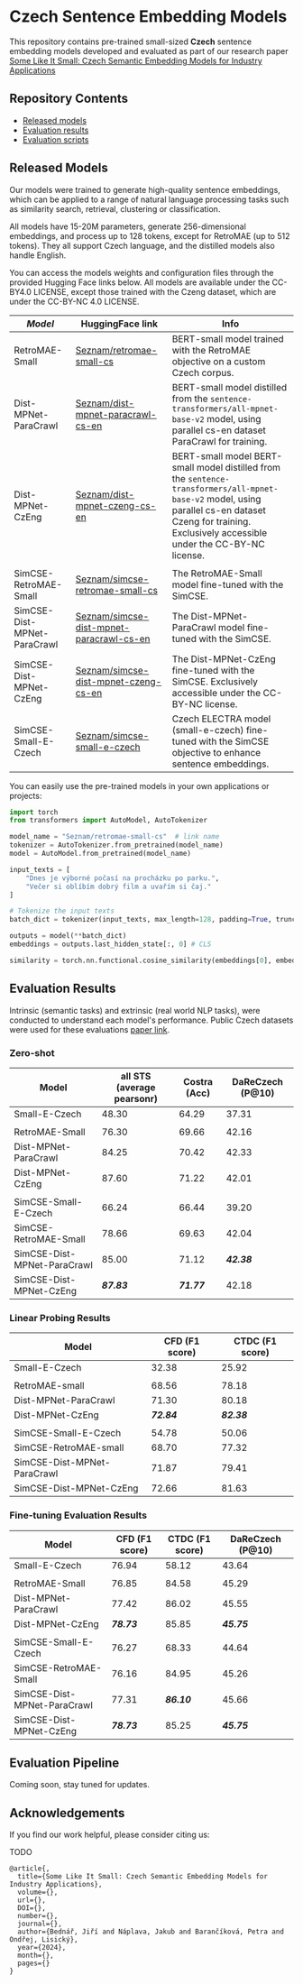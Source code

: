 # Czech Sentence Embedding Models

This repository contains pre-trained small-sized **Czech** sentence embedding models developed and evaluated as part of our research paper [Some Like It Small: Czech Semantic Embedding Models for Industry Applications](#Acknowledgements)


## Repository Contents

- [Released models](#Released-Models)
- [Evaluation results](#Evaluation-Results)
- [Evaluation scripts](#Evaluation-Pipeline)

## Released Models

Our models were trained to generate high-quality sentence embeddings, which can be applied to a range of natural language processing tasks such as similarity search, retrieval, clustering or classification.

All models have 15-20M parameters, generate 256-dimensional embeddings, and process up to 128 tokens, except for RetroMAE (up to 512 tokens). They all support Czech language, and the distilled models also handle English.

You can access the models weights and configuration files through the provided Hugging Face links below. All models are available under the CC-BY4.0 LICENSE, except those trained with the Czeng dataset, which are under the CC-BY-NC 4.0 LICENSE.

| *Model*                     | HuggingFace link                                                                                            | Info                                                                                                                                                                                                      |
| --------------------------- | ----------------------------------------------------------------------------------------------------------- | --------------------------------------------------------------------------------------------------------------------------------------------------------------------------------------------------------- |
| RetroMAE-Small              | [Seznam/retromae-small-cs](https://huggingface.co/Seznam/retromae-small-cs)                                 | BERT-small model trained with the RetroMAE objective on a custom Czech corpus.                                                                                                                            |
| Dist-MPNet-ParaCrawl        | [Seznam/dist-mpnet-paracrawl-cs-en](https://huggingface.co/Seznam/dist-mpnet-paracrawl-cs-en)               | BERT-small model distilled from the `sentence-transformers/all-mpnet-base-v2` model, using parallel cs-en dataset ParaCrawl for training.                                                                 |
| Dist-MPNet-CzEng            | [Seznam/dist-mpnet-czeng-cs-en](https://huggingface.co/Seznam/dist-mpnet-czeng-cs-en)                       | BERT-small model BERT-small model distilled from the `sentence-transformers/all-mpnet-base-v2` model, using parallel cs-en dataset Czeng for training. Exclusively accessible under the CC-BY-NC license. |
|                             |                                                                                                             |                                                                                                                                                                                                           |
| SimCSE-RetroMAE-Small       | [Seznam/simcse-retromae-small-cs](https://huggingface.co/Seznam/simcse-retromae-small-cs)                   | The RetroMAE-Small model fine-tuned with the SimCSE.                                                                                                                                                      |
| SimCSE-Dist-MPNet-ParaCrawl | [Seznam/simcse-dist-mpnet-paracrawl-cs-en](https://huggingface.co/Seznam/simcse-dist-mpnet-paracrawl-cs-en) | The Dist-MPNet-ParaCrawl model fine-tuned with the SimCSE.                                                                                                                                                |
| SimCSE-Dist-MPNet-CzEng     | [Seznam/simcse-dist-mpnet-czeng-cs-en](https://huggingface.co/Seznam/simcse-dist-mpnet-czeng-cs-en)          | The Dist-MPNet-CzEng fine-tuned with the SimCSE. Exclusively accessible under the CC-BY-NC license.                                                                                                       |
| SimCSE-Small-E-Czech        | [Seznam/simcse-small-e-czech](https://huggingface.co/Seznam/simcse-small-e-czech)                           | Czech ELECTRA model (small-e-czech) fine-tuned with the SimCSE objective to enhance sentence embeddings.                                                                                                  |

You can easily use the pre-trained models in your own applications or projects:

```python
import torch
from transformers import AutoModel, AutoTokenizer

model_name = "Seznam/retromae-small-cs"  # link name
tokenizer = AutoTokenizer.from_pretrained(model_name)
model = AutoModel.from_pretrained(model_name)

input_texts = [
    "Dnes je výborné počasí na procházku po parku.",
    "Večer si oblíbím dobrý film a uvařím si čaj."
]

# Tokenize the input texts
batch_dict = tokenizer(input_texts, max_length=128, padding=True, truncation=True, return_tensors='pt')

outputs = model(**batch_dict)
embeddings = outputs.last_hidden_state[:, 0] # CLS

similarity = torch.nn.functional.cosine_similarity(embeddings[0], embeddings[1], dim=0)
```

## Evaluation Results

Intrinsic (semantic tasks) and extrinsic (real world NLP tasks), were conducted to understand each model's performance. Public Czech datasets were used for these evaluations [paper link]().

### Zero-shot

| Model                       | all STS (average pearsonr) | Costra (Acc) | DaReCzech (P@10) |
| --------------------------- | -------------------------- | ------------ | ---------------- |
| Small-E-Czech               | 48.30                      | 64.29        | 37.31            |
|                             |                            |              |                  |
| RetroMAE-Small              | 76.30                      | 69.66        | 42.16            |
| Dist-MPNet-ParaCrawl        | 84.25                      | 70.42        | 42.33            |
| Dist-MPNet-CzEng            | 87.60                      | 71.22        | 42.01            |
|                             |                            |              |                  |
| SimCSE-Small-E-Czech        | 66.24                      | 66.44        | 39.20            |
| SimCSE-RetroMAE-Small       | 78.66                      | 69.63        | 42.04            |
| SimCSE-Dist-MPNet-ParaCrawl | 85.00                      | 71.12        | ***42.38***      |
| SimCSE-Dist-MPNet-CzEng     | ***87.83***                | ***71.77***  | 42.18            |


### Linear Probing Results

| Model                       | CFD (F1 score) | CTDC (F1 score) |
| --------------------------- | -------------- | --------------- |
| Small-E-Czech               | 32.38          | 25.92           |
|                             |                |                 |
| RetroMAE-small              | 68.56          | 78.18           |
| Dist-MPNet-ParaCrawl        | 71.30          | 80.18           |
| Dist-MPNet-CzEng            | ***72.84***    | ***82.38***     |
|                             |                |                 |
| SimCSE-Small-E-Czech        | 54.78          | 50.06           |
| SimCSE-RetroMAE-small       | 68.70          | 77.32           |
| SimCSE-Dist-MPNet-ParaCrawl | 71.87          | 79.41           |
| SimCSE-Dist-MPNet-CzEng     | 72.66          | 81.63           |


### Fine-tuning Evaluation Results

| Model                       | CFD (F1 score) | CTDC (F1 score) | DaReCzech (P@10) |
| --------------------------- | -------------- | --------------- | ---------------- |
| Small-E-Czech               | 76.94          | 58.12           | 43.64            |
|                             |                |                 |                  |
| RetroMAE-Small              | 76.85          | 84.58           | 45.29            |
| Dist-MPNet-ParaCrawl        | 77.42          | 86.02           | 45.55            |
| Dist-MPNet-CzEng            | ***78.73***    | 85.85           | ***45.75***      |
|                             |                |                 |                  |
| SimCSE-Small-E-Czech        | 76.27          | 68.33           | 44.64            |
| SimCSE-RetroMAE-Small       | 76.16          | 84.95           | 45.26            |
| SimCSE-Dist-MPNet-ParaCrawl | 77.31          | ***86.10***     | 45.66            |
| SimCSE-Dist-MPNet-CzEng     | ***78.73***    | 85.25           | ***45.75***      |


## Evaluation Pipeline

Coming soon, stay tuned for updates.

## Acknowledgements

If you find our work helpful, please consider citing us:

TODO
```
@article{,
  title={Some Like It Small: Czech Semantic Embedding Models for Industry Applications},
  volume={},
  url={},
  DOI={},
  number={},
  journal={},
  author={Bednář, Jiří and Náplava, Jakub and Barančíková, Petra and Ondřej, Lisický},
  year={2024},
  month={},
  pages={}
}
```
